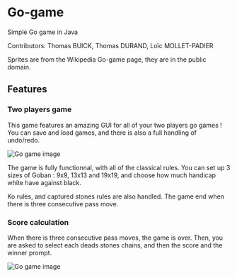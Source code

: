 Go-game
=======

Simple Go game in Java

Contributors: Thomas BUICK, Thomas DURAND, Loïc MOLLET-PADIER

Sprites are from the Wikipedia Go-game page, they are in the public domain.

## Features

### Two players game
This game features an amazing GUI for all of your two players go games !
You can save and load games, and there is also a full handling of undo/redo.

![Go game image](http://dean.cafelembas.com/public/Jeux/GoGame.tiff)

The game is fully functionnal, with all of the classical rules.
You can set up 3 sizes of Goban : 9x9, 13x13 and 19x19, and choose how much handicap white have against black.

Ko rules, and captured stones rules are also handled.
The game end when there is three consecutive pass move.

### Score calculation
When there is three consecutive pass moves, the game is over.
Then, you are asked to select each deads stones chains, and then the score and the winner prompt.

![Go game image](http://dean.cafelembas.com/public/Jeux/GoScore.tiff)
